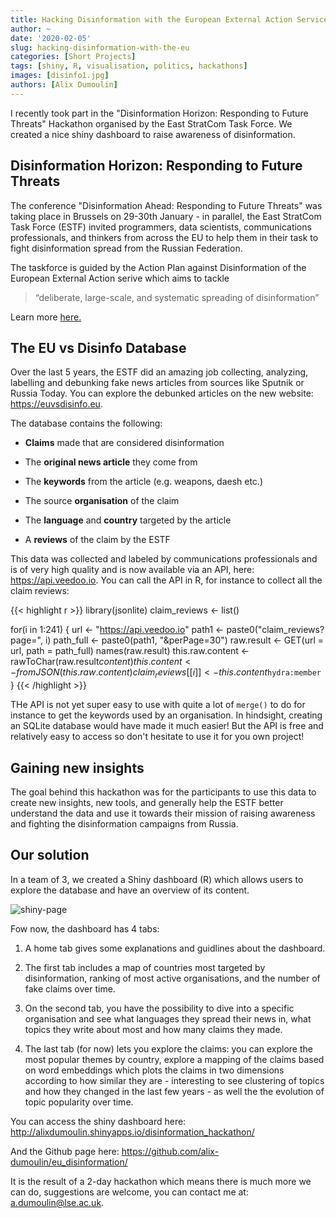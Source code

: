 ```yaml
---
title: Hacking Disinformation with the European External Action Service
author: ~
date: '2020-02-05'
slug: hacking-disinformation-with-the-eu
categories: [Short Projects]
tags: [shiny, R, visualisation, politics, hackathons]
images: [disinfo1.jpg]
authors: [Alix Dumoulin]
---
```


I recently took part in the "Disinformation Horizon: Responding to Future Threats" Hackathon organised by the East StratCom Task Force. We created a nice shiny dashboard to raise awareness of disinformation.
<!--more-->

## Disinformation Horizon: Responding to Future Threats

The conference "Disinformation Ahead: Responding to Future Threats" was taking place in Brussels on 29-30th January - in parallel, the East StratCom Task Force (ESTF) invited programmers, data scientists, communications professionals, and thinkers from across the EU to help them in their task to fight disinformation spread from the Russian Federation.

The taskforce is guided by the Action Plan against Disinformation of the European External Action serive which aims to tackle
> “deliberate, large-scale, and systematic spreading of disinformation”

Learn more [here.](https://eeas.europa.eu/headquarters/headquarters-homepage/54866/action-plan-against-disinformation_en)

## The EU vs Disinfo Database

Over the last 5 years, the ESTF did an amazing job collecting, analyzing, labelling and debunking fake news articles from sources like Sputnik or Russia Today. You can explore the debunked articles on the new website: https://euvsdisinfo.eu. 

The database contains the following: 

* **Claims** made that are considered disinformation

* The **original news article** they come from

* The **keywords** from the article (e.g. weapons, daesh etc.)

* The source **organisation** of the claim

* The **language** and **country** targeted by the article

* A **reviews** of the claim by the ESTF

This data was collected and labeled by communications professionals and is of very high quality and is now available via an API, here: https://api.veedoo.io. You can call the API in R, for instance to collect all the claim reviews: 

{{< highlight r >}}
library(jsonlite)
claim_reviews <- list()

for(i in 1:241) {
  url  <- "https://api.veedoo.io"
  path1 <- paste0("claim_reviews?page=", i)
  path_full <- paste0(path1, "&perPage=30")
  raw.result <- GET(url = url, path = path_full)
  names(raw.result)
  this.raw.content <- rawToChar(raw.result$content)
  this.content <- fromJSON(this.raw.content)
  claim_reviews[[i]] <- this.content$`hydra:member`
}
{{< /highlight >}}

THe API is not yet super easy to use with quite a lot of `merge()` to do for instance to get the keywords used by an organisation. In hindsight, creating an SQLite database would have made it much easier! But the API is free and relatively easy to access so don't hesitate to use it for you own project!


## Gaining new insights

The goal behind this hackathon was for the participants to use this data to create new insights, new tools, and generally help the ESTF better understand the data and use it towards their mission of raising awareness and fighting the disinformation campaigns from Russia.


## Our solution

In a team of 3, we created a Shiny dashboard (R) which allows users to explore the database and have an overview of its content. 

![shiny-page](/images/shiny.png)

Fow now, the dashboard has 4 tabs:


1) A home tab gives some explanations and guidlines about the dashboard.

2) The first tab includes a map of countries most targeted by disinformation, ranking of most active organisations, and the number of fake claims over time. 

3) On the second tab, you have the possibility to dive into a specific organisation and see what languages they spread their news in, what topics they write about most and how many claims they made. 

4) The last tab (for now) lets you explore the claims: you can explore the most popular themes by country, explore a mapping of the claims based on word embeddings which plots the claims in two dimensions according to how similar they are - interesting to see clustering of topics and how they changed in the last few years - as well the the evolution of topic popularity over time.

You can access the shiny dashboard here: http://alixdumoulin.shinyapps.io/disinformation_hackathon/

And the Github page here: https://github.com/alix-dumoulin/eu_disinformation/

It is the result of a 2-day hackathon which means there is much more we can do, suggestions are welcome, you can contact me at: a.dumoulin@lse.ac.uk.
